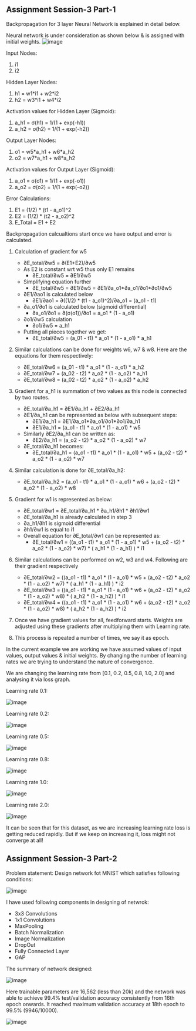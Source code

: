 ## Assignment Session-3 Part-1

Backpropagation for 3 layer Neural Network is explained in detail below.

Neural network is under consideration as shown below & is assigned with initial weights.
![image](https://user-images.githubusercontent.com/120099863/211860337-40ddc717-28f0-4ae7-8094-5c371e8c1652.png)

Input Nodes:
1. i1
2. i2

Hidden Layer Nodes:
1. h1 = w1\*i1 + w2\*i2
2. h2 = w3\*i1 + w4\*i2

Activation values for Hidden Layer (Sigmoid):
1. a_h1 = σ(h1) = 1/(1 + exp(-h1))
2. a_h2 = σ(h2) = 1/(1 + exp(-h2))

Output Layer Nodes:
1. o1 = w5\*a_h1 + w6\*a_h2
2. o2 = w7\*a_h1 + w8\*a_h2

Activation values for Output Layer (Sigmoid):
1. a_o1 = σ(o1) = 1/(1 + exp(-o1))
2. a_o2 = σ(o2) = 1/(1 + exp(-o2))

Error Calculations:
1. E1 = (1/2) \* (t1 - a_o1)^2
2. E2 = (1/2) \* (t2 - a_o2)^2
3. E_Total = E1 + E2

Backpropagation calcualtions start once we have output and error is calculated.
1. Calculation of gradient for w5
      - ∂E_total/∂w5 = ∂(E1+E2)/∂w5	
      - As E2 is constant wrt w5 thus only E1 remains
        - ∂E_total/∂w5 = ∂E1/∂w5
      - Simplifying equation further
        - ∂E_total/∂w5 = ∂E1/∂w5 = ∂E1/∂a_o1\*∂a_o1/∂o1\*∂o1/∂w5
      - ∂E1/∂ao1 is calculated below
        - ∂E1/∂ao1 = ∂((1/2) \* (t1 - a_o1)^2)/∂a_o1 = (a_o1 - t1)			
      - ∂a_o1/∂o1 is calculated below (sigmoid differential)
        - ∂a_o1/∂o1 = ∂(σ(o1))/∂o1 = a_o1 \* (1 - a_o1)			
      - ∂o1/∂w5 calculation	
        - ∂o1/∂w5 = a_h1	
      - Putting all pieces together we get:
        - ∂E_total/∂w5 = (a_01 - t1) \* a_o1 \* (1 - a_o1) \* a_h1	
        	
2. Similar calculations can be done for weights w6, w7 & w8. Here are the equations for them respectively:
      - ∂E_total/∂w6 = (a_01 - t1) \* a_o1 \* (1 - a_o1) \* a_h2
      - ∂E_total/∂w7 = (a_02 - t2) \* a_o2 \* (1 - a_o2) \* a_h1
      - ∂E_total/∂w8 = (a_02 - t2) \* a_o2 \* (1 - a_o2) \* a_h2
      
3. Gradient for a_h1 is summation of two values as this node is connected by two routes.
      - ∂E_total/∂a_h1 = ∂E1/∂a_h1 + ∂E2/∂a_h1
      - ∂E1/∂a_h1 can be represented as below with subsequent steps:
        - ∂E1/∂a_h1 = ∂E1/∂a_o1\*∂a_o1/∂o1\*∂o1/∂a_h1
        - ∂E1/∂a_h1 = (a_o1 - t1) \* a_o1 \* (1 - a_o1) \* w5
      - Similarly ∂E2/∂a_h1 can be written as:
        - ∂E2/∂a_h1 = (a_o2 - t2) \* a_o2 \* (1 - a_o2) \* w7 
      - ∂E_total/∂a_h1 becomes:
        - ∂E_total/∂a_h1 = (a_o1 - t1) \* a_o1 \* (1 - a_o1) \* w5 + (a_o2 - t2) \* a_o2 \* (1 - a_o2) \* w7
        
4. Similar calculation is done for ∂E_total/∂a_h2:
      - ∂E_total/∂a_h2 = (a_o1 - t1) * a_o1 * (1 - a_o1) * w6 + (a_o2 - t2) * a_o2 * (1 - a_o2) * w8

5. Gradient for w1 is represented as below:
      - ∂E_total/∂w1 = ∂E_total/∂a_h1 * ∂a_h1/∂h1 * ∂h1/∂w1
      - ∂E_total/∂a_h1 is already calculated in step 3
      - ∂a_h1/∂h1 is sigmoid differential
      - ∂h1/∂w1 is equal to i1
      - Overall equation for ∂E_total/∂w1 can be represented as:
        - ∂E_total/∂w1 = ((a_o1 - t1) * a_o1 * (1 - a_o1) * w5 + (a_o2 - t2) * a_o2 * (1 - a_o2) * w7) * ( a_h1 * (1 - a_h1) ) * i1

6. Similar calculations can be performed on w2, w3 and w4. Following are their gradient respectively
      - ∂E_total/∂w2 = ((a_o1 - t1) * a_o1 * (1 - a_o1) * w5 + (a_o2 - t2) * a_o2 * (1 - a_o2) * w7) * ( a_h1 * (1 - a_h1) ) * i2
      - ∂E_total/∂w3 = ((a_o1 - t1) * a_o1 * (1 - a_o1) * w6 + (a_o2 - t2) * a_o2 * (1 - a_o2) * w8) * ( a_h2 * (1 - a_h2) ) * i1
      - ∂E_total/∂w4 = ((a_o1 - t1) * a_o1 * (1 - a_o1) * w6 + (a_o2 - t2) * a_o2 * (1 - a_o2) * w8) * ( a_h2 * (1 - a_h2) ) * i2

7. Once we have gradient values for all, feedforward starts. Weights are adjusted using these gradients after multiplying them with Learning rate.
8. This process is repeated a number of times, we say it as epoch.

In the current example we are working we have assumed values of input values, output values & initial weights. By changing the number of learning rates we are trying to understand the nature of convergence.

We are changing the learning rate from [0.1, 0.2, 0.5, 0.8, 1.0, 2.0] and analysing it via loss graph.

Learning rate 0.1:

![image](https://user-images.githubusercontent.com/120099863/211893790-b06278d3-b272-471c-abdc-0b1adfb08f0b.png)

Learning rate 0.2:

![image](https://user-images.githubusercontent.com/120099863/211893912-9a6f09c8-a20b-4f20-9cb2-49182bac47ca.png)

Learning rate 0.5:

![image](https://user-images.githubusercontent.com/120099863/211894013-1e3b7993-7cfa-4009-a7ea-9b6d6b34dccb.png)

Learning rate 0.8:

![image](https://user-images.githubusercontent.com/120099863/211894120-e23bac2a-59e5-41df-978d-5e582e5eabda.png)

Learning rate 1.0:

![image](https://user-images.githubusercontent.com/120099863/211894203-bb67fec6-cf6e-4ea2-805f-92f9b29c24c4.png)

Learning rate 2.0:

![image](https://user-images.githubusercontent.com/120099863/211894326-f1b73473-8315-4947-a737-613d74045ac1.png)

It can be seen that for this dataset, as we are increasing learning rate loss is getting reduced rapidly. But if we keep on increasing it, loss might not converge at all!

## Assignment Session-3 Part-2

Problem statement:
Design network fot MNIST which satisfies following conditions:

![image](https://user-images.githubusercontent.com/120099863/211983870-7d44bfbe-291f-4967-9000-9acbf5ad602b.png)

I have used following components in designing of netwrok:
- 3x3 Convolutions
- 1x1 Convolutions
- MaxPooling
- Batch Normalization
- Image Normalization
- DropOut
- Fully Connected Layer
- GAP

The summary of network designed:

![image](https://user-images.githubusercontent.com/120099863/211984618-5e04cdd4-a5bf-4699-9317-480f13a7faf2.png)

Here trainable parameters are 16,562 (less than 20k) and the network was able to achieve 99.4% test/validation accuracy consistently from 16th epoch onwards. It reached maximum validation accuracy at 18th epoch to 99.5% (9946/10000). 

![image](https://user-images.githubusercontent.com/120099863/211985645-86cb54fd-daca-4b25-9461-35d2b130dd6f.png)
